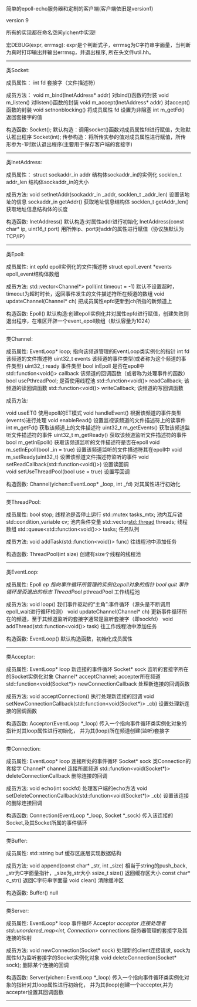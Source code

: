 简单的epoll-echo服务器和定制的客户端(客户端依旧是version1)

version 9

所有的实现都在命名空间yichen中实现!

宏DEBUG(expr, errmsg): expr是个判断式子，errmsg为C字符串字面量，当判断为真时打印输出并输出errmsg，并退出程序, 所在头文件util.hh。

-------------------------------------------------------------------------------------------------

类Socket:

成员属性：
int fd   套接字（文件描述符）

成员方法：
void m_bind(InetAddress* addr)   对bind()函数的封装
void m_listen()                  对listen()函数的封装
void m_accept(InetAddress* addr) 对accept()函数的封装
void setnonblocking()            将成员属性 fd 设置为非阻塞
int m_getFd()                    返回套接字的值

构造函数:
Socket();                        默认构造：调用socket()函数对成员属性fd进行赋值，失败默认推出程序
Socket(int);                     传参构造：将所传实参的值对成员属性进行赋值，所传形参为-1时默认退出程序(主要用于保存客户端的套接字)

-------------------------------------------------------------------------------------------------

类InetAddress:

成员属性：
struct sockaddr_in addr         结构体sockaddr_in的实例化
socklen_t addr_len              结构体sockaddr_in的大小


成员方法:
void setInetAddr(sockaddr_in _addr, socklen_t _addr_len)    设置该地址的信息
sockaddr_in getAddr()                                       获取地址信息结构体
socklen_t getAddr_len()                                     获取地址信息结构体的长度

构造函数:
InetAddress()                                 默认构造:对属性addr进行初始化
InetAddress(const char* ip, uint16_t port)    用所传ip、port对addr的属性进行赋值（协议族默认为TCP/IP）

-------------------------------------------------------------------------------------------------

类Epoll:

成员属性:
int epfd                        epoll实例化的文件描述符
struct epoll_event *events      epoll_event结构体数组

成员方法:
std::vector<Channel*> poll(int timeout = -1)    默认不设置超时，timeout为超时时长，返回事件发生的文件描述符所在频道的数组
void updateChannel(Channel* ch)                 把成员属性epfd更新到ch所指的新频道上

构造函数:
Epoll()    默认构造:创建epoll实例化并对属性epfd进行赋值，创建失败则退出程序，在堆区开辟一个event_epoll数组（默认容量为1024）

-------------------------------------------------------------------------------------------------

类Channel:

成员属性:
EventLoop* loop;                      指向该频道管理的EventLoop类实例化的指针
int fd                                该频道的文件描述符
uint32_t events                       该频道的事件类型(或者称为这个频道的事件类型)
uint32_t ready                        事件类型
bool inEpoll                          是否在epoll中
std::function<void()> callback        该频道的回调函数（或者称为处理事件的函数）
bool usePthreadPool;                  是否使用线程池
std::function<void()> readCallback;   该频道的读回调函数
std::function<void()> writeCallback;  该频道的写回调函数

成员方法:

void useET()                                使用epoll的ET模式
void handleEvent()                          根据该频道的事件类型(events)进行处理
void enableRead()                           设置监视该频道的文件描述符上的读事件
int m_getFd()                               获取该频道上的文件描述符
uint32_t m_getEvents()                      获取该频道监听文件描述符的事件
uint32_t m_getReady()                       获取该频道监听文件描述符的事件
bool m_getInEpoll()                         获取该频道监听的文件描述符是否在epoll
void m_setInEpoll(bool _in = true)          设置该频道监听的文件描述符其在epoll中
void m_setReady(uint32_t)                   设置该频道文件描述符监听的事件
void setReadCallback(std::function<void()>) 设置读回调       
void setUseThreadPool(bool use = true)      设置写回调

构造函数:
Channel(yichen::EventLoop* _loop, int _fd)    对其属性进行初始化

-------------------------------------------------------------------------------------------------

类ThreadPool:

成员属性:
bool stop;                                       线程池是否停止运行
std::mutex tasks_mtx;                            池内互斥锁
std::condition_variable cv;                      池内条件变量
std::vector<std::thread> threads;                线程数组
std::queue<std::function<void()>> tasks;         任务队列

成员方法:
void addTask(std::function<void()> func)         往线程池中添加任务

构造函数:
ThreadPool(int size)                             创建有size个线程的线程池

-------------------------------------------------------------------------------------------------


类EventLoop:

成员属性:
Epoll *ep                指向事件循环所管理的实例化epoll对象的指针
bool quit                事件循环是否退出的标志
ThreadPool* pthreadPool  工作线程池

成员方法:
void loop()                                     我们事件驱动的“主角”:事件循环（源头是不断调用epoll_wait进行循环检测）
void updateChannel(Channel* ch)                 更新事件循环所在的频道，至于其频道监听的套接字通常是监听套接字（即sockfd）
void addThread(std::function<void()> task)      往工作线程池中添加任务

构造函数:
EventLoop()                   默认构造函数，初始化成员属性

-------------------------------------------------------------------------------------------------

类Acceptor:

成员属性:
EventLoop* loop                                       新连接的事件循环
Socket* sock                                          监听的套接字所在的Socket实例化对象
Channel* acceptChannel;                               accepter所在频道
std::function<void(Socket*)> newConnectionCallback    处理新连接的回调函数

成员方法:
void acceptConnection()                                           执行处理新连接的回调
void setNewConnectionCallback(std::function<void(Socket*)> _cb)   设置处理新连接的回调函数

构造函数:
Acceptor(EventLoop *_loop)    传入一个指向事件循环类实例化对象的指针对其loop属性进行初始化，
                                    并为其(loop)所在频道创建(监听)套接字

-------------------------------------------------------------------------------------------------

类Connection:

成员属性:
EventLoop* loop                                        连接所处的事件循环
Socket* sock                                           类Connection的套接字
Channel* channel                                       连接所属频道
std::function<void(Socket*)> deleteConnectionCallback  删除连接的回调

成员方法:
void echo(int sockfd)                                               处理客户端的echo方法
void setDeleteConnectionCallback(std::function<void(Socket*)> _cb)  设置该连接的删除连接回调

构造函数:
Connection(EventLoop *_loop, Socket *_sock)        传入该连接的Socket,及其Socket所属的事件循环

-------------------------------------------------------------------------------------------------

类Buffer:

成员属性:
std::string buf            缓存区底层实现数据结构

成员方法:
void append(const char* _str, int _size)            相当于string的push_back, _str为C字面量指针，_size为_str大小
ssize_t size()                                      返回缓存区大小
const char* c_str()                                 返回C字符串字面量
void clear()                                        清除缓冲区


构造函数:
Buffer()                                            null

-------------------------------------------------------------------------------------------------


类Server:

成员属性:
EventLoop* loop                                     事件循环
Acceptor *acceptor                                  连接处理者
std::unordered_map<int, Connection*> connections    服务器管理的套接字及其连接的映射


成员方法:
void newConnection(Socket* sock)       处理新的client连接请求, sock为属性fd为监听套接字的Socket实例化对象
void deleteConnection(Socket* sock);   删除某个连接的回调

构造函数:
Server(yichen::EventLoop *_loop)      传入一个指向事件循环类实例化对象的指针对其loop属性进行初始化，
                                    并为其(loop)创建一个accepter,并为accepter设置其回调函数

-------------------------------------------------------------------------------------------------


